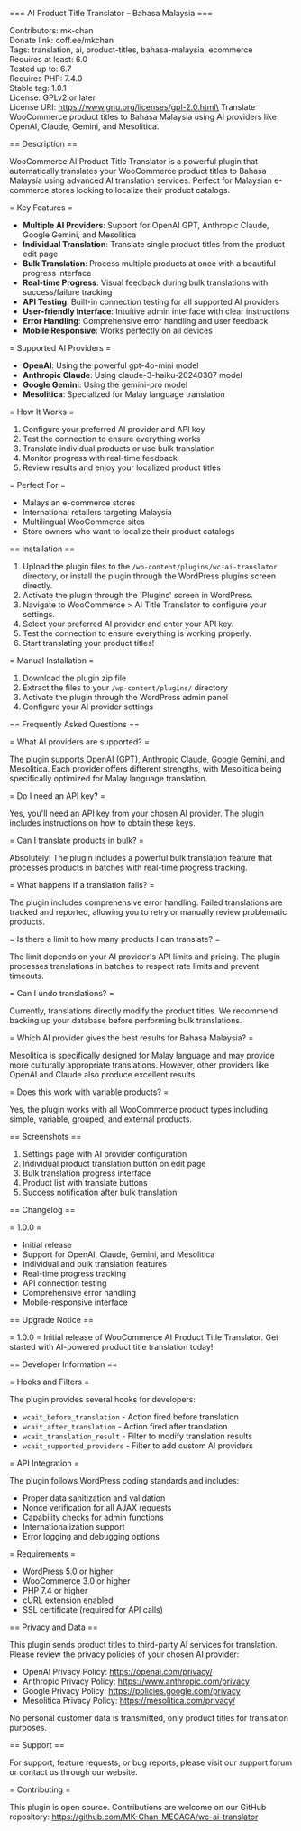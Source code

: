 === AI Product Title Translator – Bahasa Malaysia ===

Contributors: mk-chan\
Donate link: coff.ee/mkchan\
Tags: translation, ai, product-titles, bahasa-malaysia, ecommerce\
Requires at least: 6.0\
Tested up to: 6.7\
Requires PHP: 7.4.0\
Stable tag: 1.0.1\
License: GPLv2 or later\
License URI: https://www.gnu.org/licenses/gpl-2.0.html\
Translate WooCommerce product titles to Bahasa Malaysia using AI providers like OpenAI, Claude, Gemini, and Mesolitica.

== Description ==

WooCommerce AI Product Title Translator is a powerful plugin that automatically translates your WooCommerce product titles to Bahasa Malaysia using advanced AI translation services. Perfect for Malaysian e-commerce stores looking to localize their product catalogs.

= Key Features =

* **Multiple AI Providers**: Support for OpenAI GPT, Anthropic Claude, Google Gemini, and Mesolitica
* **Individual Translation**: Translate single product titles from the product edit page
* **Bulk Translation**: Process multiple products at once with a beautiful progress interface
* **Real-time Progress**: Visual feedback during bulk translations with success/failure tracking
* **API Testing**: Built-in connection testing for all supported AI providers
* **User-friendly Interface**: Intuitive admin interface with clear instructions
* **Error Handling**: Comprehensive error handling and user feedback
* **Mobile Responsive**: Works perfectly on all devices

= Supported AI Providers =

* **OpenAI**: Using the powerful gpt-4o-mini model
* **Anthropic Claude**: Using claude-3-haiku-20240307 model
* **Google Gemini**: Using the gemini-pro model
* **Mesolitica**: Specialized for Malay language translation

= How It Works =

1. Configure your preferred AI provider and API key
2. Test the connection to ensure everything works
3. Translate individual products or use bulk translation
4. Monitor progress with real-time feedback
5. Review results and enjoy your localized product titles

= Perfect For =

* Malaysian e-commerce stores
* International retailers targeting Malaysia
* Multilingual WooCommerce sites
* Store owners who want to localize their product catalogs

== Installation ==

1. Upload the plugin files to the `/wp-content/plugins/wc-ai-translator` directory, or install the plugin through the WordPress plugins screen directly.
2. Activate the plugin through the 'Plugins' screen in WordPress.
3. Navigate to WooCommerce > AI Title Translator to configure your settings.
4. Select your preferred AI provider and enter your API key.
5. Test the connection to ensure everything is working properly.
6. Start translating your product titles!

= Manual Installation =

1. Download the plugin zip file
2. Extract the files to your `/wp-content/plugins/` directory
3. Activate the plugin through the WordPress admin panel
4. Configure your AI provider settings

== Frequently Asked Questions ==

= What AI providers are supported? =

The plugin supports OpenAI (GPT), Anthropic Claude, Google Gemini, and Mesolitica. Each provider offers different strengths, with Mesolitica being specifically optimized for Malay language translation.

= Do I need an API key? =

Yes, you'll need an API key from your chosen AI provider. The plugin includes instructions on how to obtain these keys.

= Can I translate products in bulk? =

Absolutely! The plugin includes a powerful bulk translation feature that processes products in batches with real-time progress tracking.

= What happens if a translation fails? =

The plugin includes comprehensive error handling. Failed translations are tracked and reported, allowing you to retry or manually review problematic products.

= Is there a limit to how many products I can translate? =

The limit depends on your AI provider's API limits and pricing. The plugin processes translations in batches to respect rate limits and prevent timeouts.

= Can I undo translations? =

Currently, translations directly modify the product titles. We recommend backing up your database before performing bulk translations.

= Which AI provider gives the best results for Bahasa Malaysia? =

Mesolitica is specifically designed for Malay language and may provide more culturally appropriate translations. However, other providers like OpenAI and Claude also produce excellent results.

= Does this work with variable products? =

Yes, the plugin works with all WooCommerce product types including simple, variable, grouped, and external products.

== Screenshots ==

1. Settings page with AI provider configuration
2. Individual product translation button on edit page
3. Bulk translation progress interface
4. Product list with translate buttons
5. Success notification after bulk translation

== Changelog ==

= 1.0.0 =
* Initial release
* Support for OpenAI, Claude, Gemini, and Mesolitica
* Individual and bulk translation features
* Real-time progress tracking
* API connection testing
* Comprehensive error handling
* Mobile-responsive interface

== Upgrade Notice ==

= 1.0.0 =
Initial release of WooCommerce AI Product Title Translator. Get started with AI-powered product title translation today!

== Developer Information ==

= Hooks and Filters =

The plugin provides several hooks for developers:

* `wcait_before_translation` - Action fired before translation
* `wcait_after_translation` - Action fired after translation
* `wcait_translation_result` - Filter to modify translation results
* `wcait_supported_providers` - Filter to add custom AI providers

= API Integration =

The plugin follows WordPress coding standards and includes:

* Proper data sanitization and validation
* Nonce verification for all AJAX requests
* Capability checks for admin functions
* Internationalization support
* Error logging and debugging options

= Requirements =

* WordPress 5.0 or higher
* WooCommerce 3.0 or higher
* PHP 7.4 or higher
* cURL extension enabled
* SSL certificate (required for API calls)

== Privacy and Data ==

This plugin sends product titles to third-party AI services for translation. Please review the privacy policies of your chosen AI provider:

* OpenAI Privacy Policy: https://openai.com/privacy/
* Anthropic Privacy Policy: https://www.anthropic.com/privacy
* Google Privacy Policy: https://policies.google.com/privacy
* Mesolitica Privacy Policy: https://mesolitica.com/privacy/

No personal customer data is transmitted, only product titles for translation purposes.

== Support ==

For support, feature requests, or bug reports, please visit our support forum or contact us through our website.

= Contributing =

This plugin is open source. Contributions are welcome on our GitHub repository: https://github.com/MK-Chan-MECACA/wc-ai-translator
